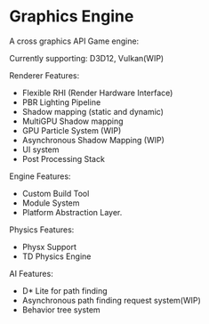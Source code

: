 # Graphics Engine

A cross graphics API Game engine:

Currently supporting: D3D12, Vulkan(WIP)

Renderer Features:

* Flexible RHI (Render Hardware Interface)
* PBR Lighting Pipeline
* Shadow mapping (static and dynamic)
* MultiGPU Shadow mapping
* GPU Particle System (WIP)
* Asynchronous Shadow Mapping (WIP)
* UI system
* Post Processing Stack

Engine Features:

* Custom Build Tool 
* Module System
* Platform Abstraction Layer.

Physics Features:

* Physx Support
* TD Physics Engine

AI Features:

* D* Lite for path finding
* Asynchronous path finding request system(WIP)
* Behavior tree system




